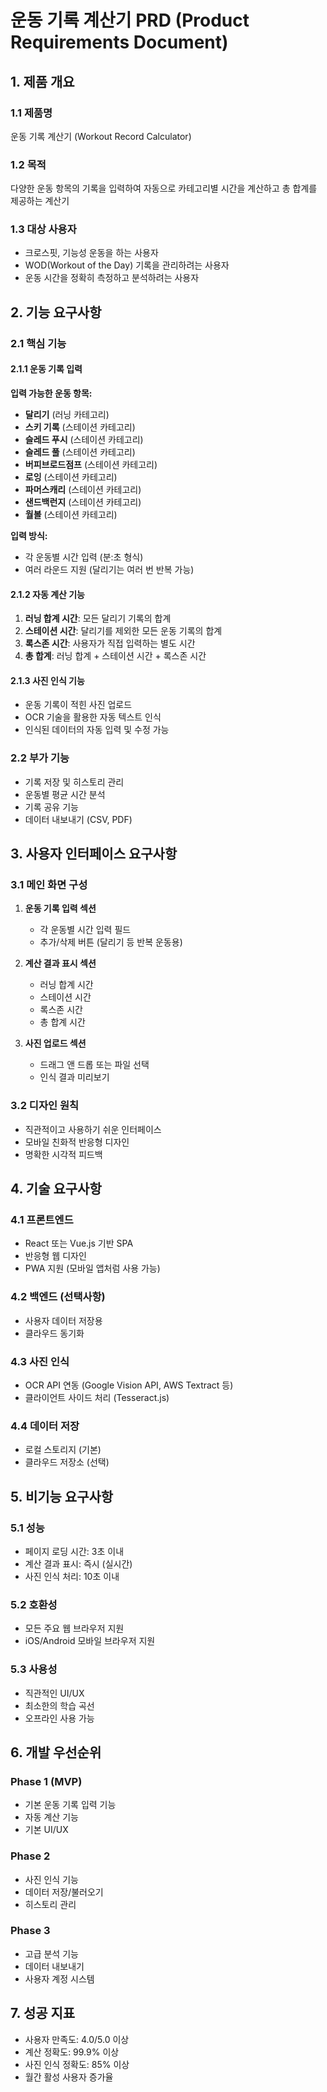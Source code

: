 # 운동 기록 계산기 PRD (Product Requirements Document)

## 1. 제품 개요

### 1.1 제품명

운동 기록 계산기 (Workout Record Calculator)

### 1.2 목적

다양한 운동 항목의 기록을 입력하여 자동으로 카테고리별 시간을 계산하고 총 합계를 제공하는 계산기

### 1.3 대상 사용자

- 크로스핏, 기능성 운동을 하는 사용자
- WOD(Workout of the Day) 기록을 관리하려는 사용자
- 운동 시간을 정확히 측정하고 분석하려는 사용자

## 2. 기능 요구사항

### 2.1 핵심 기능

#### 2.1.1 운동 기록 입력

**입력 가능한 운동 항목:**

- **달리기** (러닝 카테고리)
- **스키 기록** (스테이션 카테고리)
- **슬레드 푸시** (스테이션 카테고리)
- **슬레드 풀** (스테이션 카테고리)
- **버피브로드점프** (스테이션 카테고리)
- **로잉** (스테이션 카테고리)
- **파머스캐리** (스테이션 카테고리)
- **샌드백런지** (스테이션 카테고리)
- **월볼** (스테이션 카테고리)

**입력 방식:**

- 각 운동별 시간 입력 (분:초 형식)
- 여러 라운드 지원 (달리기는 여러 번 반복 가능)

#### 2.1.2 자동 계산 기능

1. **러닝 합계 시간**: 모든 달리기 기록의 합계
2. **스테이션 시간**: 달리기를 제외한 모든 운동 기록의 합계
3. **록스존 시간**: 사용자가 직접 입력하는 별도 시간
4. **총 합계**: 러닝 합계 + 스테이션 시간 + 록스존 시간

#### 2.1.3 사진 인식 기능

- 운동 기록이 적힌 사진 업로드
- OCR 기술을 활용한 자동 텍스트 인식
- 인식된 데이터의 자동 입력 및 수정 가능

### 2.2 부가 기능

- 기록 저장 및 히스토리 관리
- 운동별 평균 시간 분석
- 기록 공유 기능
- 데이터 내보내기 (CSV, PDF)

## 3. 사용자 인터페이스 요구사항

### 3.1 메인 화면 구성

1. **운동 기록 입력 섹션**

   - 각 운동별 시간 입력 필드
   - 추가/삭제 버튼 (달리기 등 반복 운동용)

2. **계산 결과 표시 섹션**

   - 러닝 합계 시간
   - 스테이션 시간
   - 록스존 시간
   - 총 합계 시간

3. **사진 업로드 섹션**
   - 드래그 앤 드롭 또는 파일 선택
   - 인식 결과 미리보기

### 3.2 디자인 원칙

- 직관적이고 사용하기 쉬운 인터페이스
- 모바일 친화적 반응형 디자인
- 명확한 시각적 피드백

## 4. 기술 요구사항

### 4.1 프론트엔드

- React 또는 Vue.js 기반 SPA
- 반응형 웹 디자인
- PWA 지원 (모바일 앱처럼 사용 가능)

### 4.2 백엔드 (선택사항)

- 사용자 데이터 저장용
- 클라우드 동기화

### 4.3 사진 인식

- OCR API 연동 (Google Vision API, AWS Textract 등)
- 클라이언트 사이드 처리 (Tesseract.js)

### 4.4 데이터 저장

- 로컬 스토리지 (기본)
- 클라우드 저장소 (선택)

## 5. 비기능 요구사항

### 5.1 성능

- 페이지 로딩 시간: 3초 이내
- 계산 결과 표시: 즉시 (실시간)
- 사진 인식 처리: 10초 이내

### 5.2 호환성

- 모든 주요 웹 브라우저 지원
- iOS/Android 모바일 브라우저 지원

### 5.3 사용성

- 직관적인 UI/UX
- 최소한의 학습 곡선
- 오프라인 사용 가능

## 6. 개발 우선순위

### Phase 1 (MVP)

- 기본 운동 기록 입력 기능
- 자동 계산 기능
- 기본 UI/UX

### Phase 2

- 사진 인식 기능
- 데이터 저장/불러오기
- 히스토리 관리

### Phase 3

- 고급 분석 기능
- 데이터 내보내기
- 사용자 계정 시스템

## 7. 성공 지표

- 사용자 만족도: 4.0/5.0 이상
- 계산 정확도: 99.9% 이상
- 사진 인식 정확도: 85% 이상
- 월간 활성 사용자 증가율
